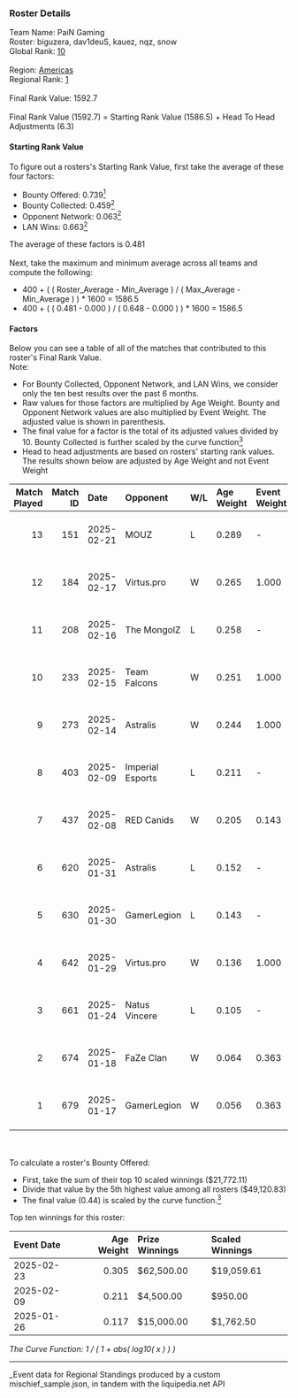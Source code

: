 ### Roster Details<br />
Team Name: PaiN Gaming<br />
Roster: biguzera, dav1deuS, kauez, nqz, snow<br />
Global Rank: [10](../../standings_global_2025_07_07.md)<br />
<br />
Region: [Americas]( ../../standings_americas_2025_07_07.md)<br />
Regional Rank: [1]( ../../standings_americas_2025_07_07.md)<br />
<br />
Final Rank Value:  1592.7<br />
<br />
Final Rank Value (1592.7) = Starting Rank Value (1586.5) + Head To Head Adjustments (6.3)<br />

#### Starting Rank Value<br />
To figure out a rosters's Starting Rank Value, first take the average of these four factors:<br />
- Bounty Offered: 0.739[<sup>1</sup>](#table2)
- Bounty Collected: 0.459[<sup>2</sup>](#table1)
- Opponent Network: 0.063[<sup>2</sup>](#table1)
- LAN Wins: 0.663[<sup>2</sup>](#table1)

The average of these factors is 0.481<br />
<br />
Next, take the maximum and minimum average across all teams and compute the following:<br />
- 400 + ( ( Roster_Average - Min_Average ) / ( Max_Average - Min_Average ) ) * 1600 = 1586.5
- 400 + ( ( 0.481 - 0.000 ) / ( 0.648 - 0.000 ) ) * 1600 = 1586.5


#### Factors<br />
Below you can see a table of all of the matches that contributed to this roster's Final Rank Value.<br />
Note:<br />

- For Bounty Collected, Opponent Network, and LAN Wins, we consider only the ten best results over the past 6 months.
- Raw values for those factors are multiplied by Age Weight. Bounty and Opponent Network values are also multiplied by Event Weight. The adjusted value is shown in parenthesis.
- The final value for a factor is the total of its adjusted values divided by 10. Bounty Collected is further scaled by the curve function[<sup>3</sup>](#curveFunction)
- Head to head adjustments are based on rosters' starting rank values. The results shown below are adjusted by Age Weight and not Event Weight
<span id="table1"></span><br />


| Match Played | Match ID | Date       | Opponent         | W/L | Age Weight | Event Weight | Bounty Collected | Opponent Network | LAN Wins  | H2H Adj. | Roster                               |
| -: | -: | :- | :- | :- | :- | :- | :- | :- | :- | -: | :- |
|           13 |      151 | 2025-02-21 | MOUZ             | L   | 0.289      | -            | -                | -                | -         |    -0.94 | biguzera, dav1deuS, kauez, nqz, snow |
|           12 |      184 | 2025-02-17 | Virtus.pro       | W   | 0.265      | 1.000        | 0.377 (0.100)    | 0.442 (0.117)    | 1 (0.265) |     4.32 | biguzera, dav1deuS, kauez, nqz, snow |
|           11 |      208 | 2025-02-16 | The MongolZ      | L   | 0.258      | -            | -                | -                | -         |    -1.91 | biguzera, dav1deuS, kauez, nqz, snow |
|           10 |      233 | 2025-02-15 | Team Falcons     | W   | 0.251      | 1.000        | 1.000 (0.251)    | 0.721 (0.181)    | 1 (0.251) |     7.12 | biguzera, dav1deuS, kauez, nqz, snow |
|            9 |      273 | 2025-02-14 | Astralis         | W   | 0.244      | 1.000        | 1.000 (0.244)    | 1.000 (0.244)    | 1 (0.244) |     6.81 | biguzera, dav1deuS, kauez, nqz, snow |
|            8 |      403 | 2025-02-09 | Imperial Esports | L   | 0.211      | -            | -                | -                | -         |    -6.52 | biguzera, dav1deuS, kauez, nqz, snow |
|            7 |      437 | 2025-02-08 | RED Canids       | W   | 0.205      | 0.143        | 0.000 (0.000)    | 0.151 (0.004)    | 0 (0.000) |     0.01 | biguzera, dav1deuS, kauez, nqz, snow |
|            6 |      620 | 2025-01-31 | Astralis         | L   | 0.152      | -            | -                | -                | -         |    -0.52 | biguzera, dav1deuS, kauez, nqz, snow |
|            5 |      630 | 2025-01-30 | GamerLegion      | L   | 0.143      | -            | -                | -                | -         |    -3.83 | biguzera, dav1deuS, kauez, nqz, snow |
|            4 |      642 | 2025-01-29 | Virtus.pro       | W   | 0.136      | 1.000        | 0.377 (0.051)    | 0.442 (0.060)    | 1 (0.136) |     2.27 | biguzera, dav1deuS, kauez, nqz, snow |
|            3 |      661 | 2025-01-24 | Natus Vincere    | L   | 0.105      | -            | -                | -                | -         |    -2.48 | biguzera, dav1deuS, kauez, nqz, snow |
|            2 |      674 | 2025-01-18 | FaZe Clan        | W   | 0.064      | 0.363        | 0.646 (0.015)    | 0.464 (0.011)    | 0 (0.000) |     1.66 | biguzera, dav1deuS, kauez, nqz, snow |
|            1 |      679 | 2025-01-17 | GamerLegion      | W   | 0.056      | 0.363        | 0.103 (0.002)    | 0.414 (0.008)    | 0 (0.000) |     0.27 | biguzera, dav1deuS, kauez, nqz, snow |

<br />
<span id="table2"></span><br />
To calculate a roster's Bounty Offered:<br />

- First, take the sum of their top 10 scaled winnings ($21,772.11)
- Divide that value by the 5th highest value among all rosters ($49,120.83)
- The final value (0.44) is scaled by the curve function.[<sup>3</sup>](#curveFunction)

Top ten winnings for this roster:<br />

| Event Date | Age Weight | Prize Winnings | Scaled Winnings |
| :- | -: | :- | :- |
| 2025-02-23 |      0.305 | $62,500.00     | $19,059.61      |
| 2025-02-09 |      0.211 | $4,500.00      | $950.00         |
| 2025-01-26 |      0.117 | $15,000.00     | $1,762.50       |


<span id="curveFunction"></span>_The Curve Function: 1 / ( 1 + abs( log10( x ) ) )_<br />

---
_Event data for Regional Standings produced by a custom mischief_sample.json, in tandem with the liquipedia.net API<br />
